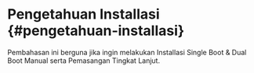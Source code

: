 # Pengetahuan Installasi {#pengetahuan-installasi}

Pembahasan ini berguna jika ingin melakukan Installasi Single Boot &amp; Dual Boot Manual serta Pemasangan Tingkat Lanjut.